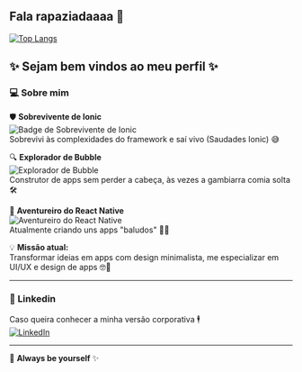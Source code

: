 ## Fala rapaziadaaaa 👋

[![Top Langs](https://github-readme-stats.vercel.app/api/top-langs/?username=pettrin&layout=compact&theme=dark)](https://github.com/anuraghazra/github-readme-stats)

✨ **Sejam bem vindos ao meu perfil** ✨  
---

### 💻 Sobre mim

🛡️ **Sobrevivente de Ionic**  
![Badge de Sobrevivente de Ionic](https://img.shields.io/badge/Ionic-Sobrevivente-blue?style=for-the-badge&logo=ionic&logoColor=white)  
Sobrevivi às complexidades do framework e saí vivo (Saudades Ionic) 😅

🔍 **Explorador de Bubble**  
![Explorador de Bubble](https://img.shields.io/badge/Bubble-Explorador-ff69b4?style=for-the-badge&logo=bubble&logoColor=white)  
Construtor de apps sem perder a cabeça, às vezes a gambiarra comia solta 🛠️

🚀 **Aventureiro do React Native**  
![Aventureiro do React Native](https://img.shields.io/badge/React%20Native-Aventureiro-61dafb?style=for-the-badge&logo=react&logoColor=white)  
Atualmente criando uns apps "baludos" 📱✨

💡 **Missão atual:**  
Transformar ideias em apps com design minimalista, me especializar em UI/UX e design de apps 🤓🎨

---

### 🔗 Linkedin
Caso queira conhecer a minha versão corporativa 🕴️  
[![LinkedIn](https://img.shields.io/badge/LinkedIn-🚀Conecte-se-blue?style=for-the-badge&logo=linkedin&logoColor=white)]([https://www.linkedin.com/in/seu-perfil](https://www.linkedin.com/in/pettrin/))

---

💬 **Always be yourself** ✨

